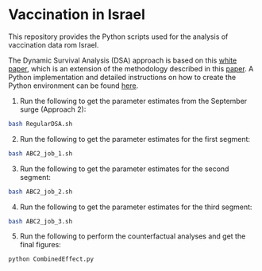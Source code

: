 # Vaccination in Israel

This repository provides the Python scripts used for the analysis of vaccination data rom Israel. 

The Dynamic Survival Analysis (DSA) approach is based on this [white paper](https://idi.osu.edu/assets/pdfs/covid_response_white_paper.pdf), which is an extension of the methodology described in this [paper](https://royalsocietypublishing.org/doi/10.1098/rsfs.2019.0048). A Python implementation and detailed instructions on how to create the Python environment can be found [here](https://github.com/wasiur/dynamic_survival_analysis).

1. Run the following to get the parameter estimates from the September surge (Approach 2):
```bash
bash RegularDSA.sh
```
2. Run the following to get the parameter estimates for the first segment:
```bash 
bash ABC2_job_1.sh
```
3. Run the following to get the parameter estimates for the second segment:
```bash 
bash ABC2_job_2.sh
```
4. Run the following to get the parameter estimates for the third segment:
```bash 
bash ABC2_job_3.sh
```
5. Run the following to perform the counterfactual analyses and get the final figures:
```bash
python CombinedEffect.py
```

